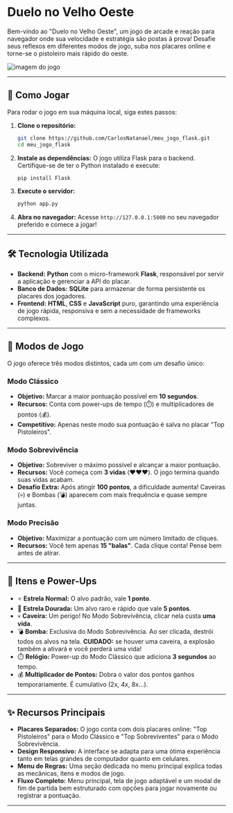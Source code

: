 # Duelo no Velho Oeste

Bem-vindo ao "Duelo no Velho Oeste", um jogo de arcade e reação para navegador onde sua velocidade e estratégia são postas à prova! Desafie seus reflexos em diferentes modos de jogo, suba nos placares online e torne-se o pistoleiro mais rápido do oeste.

![imagem do jogo](https://github.com/user-attachments/assets/3446e46a-32ae-44dd-9f96-87ff95beaa37)


---

## 🚀 Como Jogar

Para rodar o jogo em sua máquina local, siga estes passos:

1.  **Clone o repositório:**
    ```bash
    git clone https://github.com/CarlosNatanael/meu_jogo_flask.git
    cd meu_jogo_flask
    ```

2.  **Instale as dependências:**
    O jogo utiliza Flask para o backend. Certifique-se de ter o Python instalado e execute:
    ```bash
    pip install Flask
    ```

3.  **Execute o servidor:**
    ```bash
    python app.py
    ```

4.  **Abra no navegador:**
    Acesse `http://127.0.0.1:5000` no seu navegador preferido e comece a jogar!

---

## 🛠️ Tecnologia Utilizada

* **Backend:** **Python** com o micro-framework **Flask**, responsável por servir a aplicação e gerenciar a API do placar.
* **Banco de Dados:** **SQLite** para armazenar de forma persistente os placares dos jogadores.
* **Frontend:** **HTML**, **CSS** e **JavaScript** puro, garantindo uma experiência de jogo rápida, responsiva e sem a necessidade de frameworks complexos.

---

## 🤠 Modos de Jogo

O jogo oferece três modos distintos, cada um com um desafio único:

### Modo Clássico
* **Objetivo:** Marcar a maior pontuação possível em **10 segundos**.
* **Recursos:** Conta com power-ups de tempo (⏱️) e multiplicadores de pontos (💰).
* **Competitivo:** Apenas neste modo sua pontuação é salva no placar "Top Pistoleiros".

### Modo Sobrevivência
* **Objetivo:** Sobreviver o máximo possível e alcançar a maior pontuação.
* **Recursos:** Você começa com **3 vidas** (❤️❤️❤️). O jogo termina quando suas vidas acabam.
* **Desafio Extra:** Após atingir **100 pontos**, a dificuldade aumenta! Caveiras (💀) e Bombas (💣) aparecem com mais frequência e quase sempre juntas.

### Modo Precisão
* **Objetivo:** Maximizar a pontuação com um número limitado de cliques.
* **Recursos:** Você tem apenas **15 "balas"**. Cada clique conta! Pense bem antes de atirar.

---

## 🎯 Itens e Power-Ups

* ⭐ **Estrela Normal:** O alvo padrão, vale **1 ponto**.
* 🌟 **Estrela Dourada:** Um alvo raro e rápido que vale **5 pontos**.
* 💀 **Caveira:** Um perigo! No Modo Sobrevivência, clicar nela custa **uma vida**.
* 💣 **Bomba:** Exclusiva do Modo Sobrevivência. Ao ser clicada, destrói todos os alvos na tela. **CUIDADO:** se houver uma caveira, a explosão também a ativará e você perderá uma vida!
* ⏱️ **Relógio:** Power-up do Modo Clássico que adiciona **3 segundos** ao tempo.
* 💰 **Multiplicador de Pontos:** Dobra o valor dos pontos ganhos temporariamente. É cumulativo (2x, 4x, 8x...).

---

## ✨ Recursos Principais

* **Placares Separados:** O jogo conta com dois placares online: "Top Pistoleiros" para o Modo Clássico e "Top Sobreviventes" para o Modo Sobrevivência.
* **Design Responsivo:** A interface se adapta para uma ótima experiência tanto em telas grandes de computador quanto em celulares.
* **Menu de Regras:** Uma seção dedicada no menu principal explica todas as mecânicas, itens e modos de jogo.
* **Fluxo Completo:** Menu principal, tela de jogo adaptável e um modal de fim de partida bem estruturado com opções para jogar novamente ou registrar a pontuação.

---
